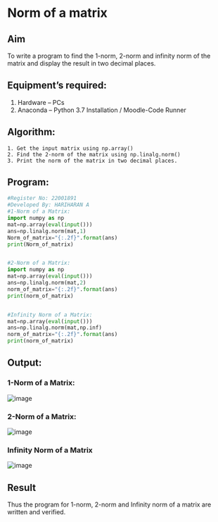 # Norm of a matrix
## Aim
To write a program to find the 1-norm, 2-norm and infinity norm of the matrix and display the result in two decimal places.
## Equipment’s required:
1.	Hardware – PCs
2.	Anaconda – Python 3.7 Installation / Moodle-Code Runner
## Algorithm:
	1. Get the input matrix using np.array()   
    2. Find the 2-norm of the matrix using np.linalg.norm()
	3. Print the norm of the matrix in two decimal places.
## Program:
```Python
#Register No: 22001891
#Developed By: HARIHARAN A
#1-Norm of a Matrix:
import numpy as np
mat=np.array(eval(input()))
ans=np.linalg.norm(mat,1)
Norm_of_matrix="{:.2f}".format(ans)
print(Norm_of_matrix)


#2-Norm of a Matrix:
import numpy as np
mat=np.array(eval(input()))
ans=np.linalg.norm(mat,2)
norm_of_matrix="{:.2f}".format(ans)
print(norm_of_matrix)


#Infinity Norm of a Matrix:
mat=np.array(eval(input()))
ans=np.linalg.norm(mat,np.inf)
norm_of_matrix="{:.2f}".format(ans)
print(norm_of_matrix)

```
## Output:
### 1-Norm of a Matrix:
![image](https://user-images.githubusercontent.com/120353431/215142381-09d40b2a-b9e4-4db6-81e3-baeece33775e.png)


### 2-Norm of a Matrix:
![image](https://user-images.githubusercontent.com/120353431/215142518-30602fb8-fa98-40fe-a0c7-435238083340.png)


### Infinity Norm of a Matrix
![image](https://user-images.githubusercontent.com/120353431/215142663-cdf5f7a1-303b-4e17-9022-a3756c5698a4.png)


## Result
Thus the program for 1-norm, 2-norm and Infinity norm of a matrix are written and verified.
